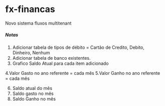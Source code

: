 # fx-financas
Novo sistema fluxos multitenant

##### Notas 

1. Adicionar tabela de tipos de débito = Cartão de Credito, Debito, Dinheiro, Nenhum
2. Adicionar tabela de banco existentes.
3. Grafico Saldo Atual para cada item adicionado

4.Valor Gasto no ano referente = cada mês 
5.Valor Ganho no ano referente = cada mês

6. Saldo atual do mês
7. Saldo gasto no mês 
8. Saldo Ganho no mês